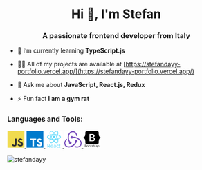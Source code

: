 <h1 align="center">Hi 👋, I'm Stefan </h1>
<h3 align="center">A passionate frontend developer from Italy</h3>

- 🌱 I’m currently learning **TypeScript.js**

- 👨‍💻 All of my projects are available at [https://stefandayy-portfolio.vercel.app/](https://stefandayy-portfolio.vercel.app/)

- 💬 Ask me about **JavaScript, React.js, Redux**

- ⚡ Fun fact **I am a gym rat**

<p align="left">
</p>

<h3 align="left">Languages and Tools:</h3>
<p align="left"> <a href="https://developer.mozilla.org/en-US/docs/Web/JavaScript" target="_blank" rel="noreferrer"> <img src="https://raw.githubusercontent.com/devicons/devicon/master/icons/javascript/javascript-original.svg" alt="javascript" width="40" height="40"/> </a>
  <a href="https://www.typescriptlang.org/" target="_blank" rel="noreferrer"> <img src="https://raw.githubusercontent.com/devicons/devicon/master/icons/typescript/typescript-original.svg" alt="typescript" width="40" height="40"/> </a>
  <a href="https://reactjs.org/" target="_blank" rel="noreferrer"> <img src="https://raw.githubusercontent.com/devicons/devicon/master/icons/react/react-original-wordmark.svg" alt="react" width="40" height="40"/> </a> <a href="https://redux.js.org" target="_blank" rel="noreferrer"> <img src="https://raw.githubusercontent.com/devicons/devicon/master/icons/redux/redux-original.svg" alt="redux" width="40" height="40"/> </a>
   <a href="https://getbootstrap.com" target="_blank" rel="noreferrer"> <img src="https://raw.githubusercontent.com/devicons/devicon/master/icons/bootstrap/bootstrap-plain-wordmark.svg" alt="bootstrap" width="40" height="40"/> </a>
</p>

<p><img align="center" src="https://github-readme-stats.vercel.app/api/top-langs?username=stefandayy&show_icons=true&locale=en&layout=compact" alt="stefandayy" /></p>
